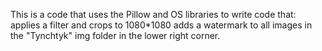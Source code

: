 This is a code that uses the Pillow and OS libraries to write code that: applies a filter and crops to 1080*1080 adds a watermark to all images in the "Tynchtyk" img folder in the lower right corner.
